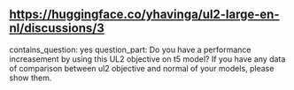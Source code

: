 ## https://huggingface.co/yhavinga/ul2-large-en-nl/discussions/3

contains_question: yes
question_part: Do you have a performance increasement by using this UL2 objective on t5 model? If you have any data of comparison between ul2 objective and normal of your models, please show them.